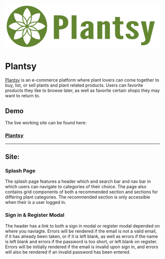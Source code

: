 ![Plantsy Logo](app/assets/images/plantsy_logo.png)

# Plantsy
[Plantsy](https://plantsy-etsy.herokuapp.com/#/) is an e-commerce platform where plant lovers can come together to buy, list, or sell plants and plant related products. Users can favorite products they like to browse later, as well as favorite certain shops they may want to return to.

## Demo
The live working site can be found here:
### [Plantsy](https://plantsy-etsy.herokuapp.com/#/)

---
## Site:
### Splash Page
The splash page features a header which and search bar and nav bar in which users can navigate to categories of their choice. The page also contains grid components of both a recommended section and sections for differing plant categories. The recommended section is only accessible when their is a user logged in.

### Sign in & Register Modal
The header has a link to both a sign in modal or register modal depended on where you naviagte. Errors will be rendered if the email is not a valid email, if it has already been taken, or if it is left blank, as well as errors if the name is left blank and errors if the password is too short, or left blank on register. Errors will be initially rendered if the email is invalid upon sign in, and errors will also be rendered if an invalid password has been entered.
